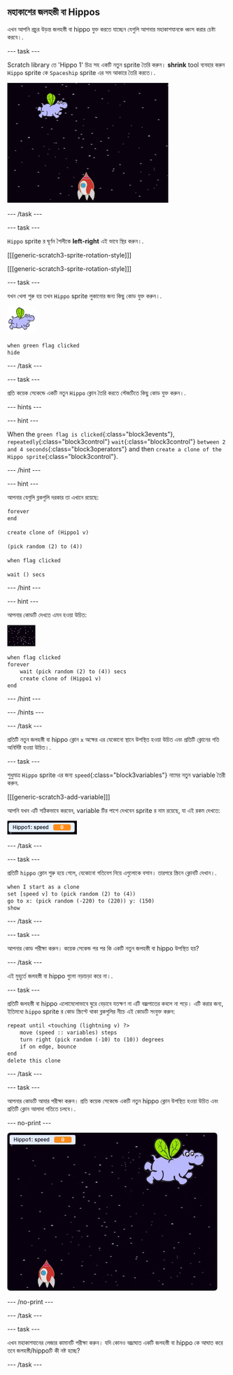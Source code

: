 ## মহাকাশের জলহস্তী বা Hippos

এখন আপনি প্রচুর উড়ন্ত জলহস্তী বা hippo যুক্ত করতে যাচ্ছেন যেগুলি আপনার মহাকাশযানকে ধ্বংস করার চেষ্টা করবে।.

--- task ---

Scratch library তে 'Hippo 1' চিত্র সহ একটি নতুন sprite তৈরি করুন। **shrink** tool ব্যবহার করুন `Hippo` sprite কে `Spaceship` sprite এর সম আকারে তৈরি করতে।.

![screenshot](images/invaders-hippo.png)

--- /task ---

--- task ---

`Hippo` sprite র ঘূর্ণন শৈলীকে **left-right** এই ভাবে স্থির করুন।.

[[[generic-scratch3-sprite-rotation-style]]]

[[[generic-scratch3-sprite-rotation-style]]]

--- task ---

যখন খেলা শুরু হয় তখন `Hippo` sprite লুকানোর জন্য কিছু কোড যুক্ত করুন।.

![hippo sprite](images/hippo-sprite.png)

```blocks3
when green flag clicked
hide
```

--- /task ---

--- task ---

প্রতি কয়েক সেকেন্ডে একটি নতুন `Hippo` ক্লোন তৈরি করতে স্টেজটিতে কিছু কোড যুক্ত করুন।.

--- hints ---


--- hint ---

When the `green flag is clicked`{:class="block3events"}, `repeatedly`{:class="block3control"} `wait`{:class="block3control"} `between 2 and 4 seconds`{:class="block3operators"} and then `create a clone of the Hippo sprite`{:class="block3control"}.

--- /hint ---

--- hint ---

আপনার যেগুলি ব্লকগুলি দরকার তা এখানে রয়েছে:

```blocks3
forever
end

create clone of (Hippo1 v)

(pick random (2) to (4))

when flag clicked

wait () secs
```

--- /hint ---

--- hint ---

আপনার কোডটি দেখতে এমন হওয়া উচিত:

![stage sprite](images/stage-sprite.png)

```blocks3
when flag clicked
forever
    wait (pick random (2) to (4)) secs
    create clone of (Hippo1 v)
end
```

--- /hint ---

--- /hints ---

--- /task ---

প্রতিটি নতুন জলহস্তী বা hippo ক্লোন `x` অক্ষের এর যেকোনো স্থানে উপস্থিত হওয়া উচিত এবং প্রতিটি ক্লোনের গতি অনির্দিষ্ট হওয়া উচিত।.

--- task ---

শুধুমাত্র `Hippo` sprite এর জন্য `speed`{:class="block3variables"} নামের নতুন variable তৈরী করুন.

[[[generic-scratch3-add-variable]]]

আপনি যখন এটি সঠিকভাবে করবেন, variable টির পাশে দেখবেন sprite র নাম রয়েছে, যা এই রকম দেখতে:

![screenshot](images/invaders-var-test.png)

--- /task ---

--- task ---

প্রতিটি `hippo` ক্লোন শুরু হয়ে গেলে, যেকোনো গতিবেগ নিয়ে এগুলোকে বসান। তারপরে স্ক্রিনে ক্লোনটি দেখান।.

```blocks3
when I start as a clone
set [speed v] to (pick random (2) to (4))
go to x: (pick random (-220) to (220)) y: (150)
show
```

--- /task ---

--- task ---

আপনার কোড পরীক্ষা করুন। কয়েক সেকেন্ড পর পর কি একটি নতুন জলহস্তী বা hippo উপস্থিত হয়?

--- /task ---

এই মুহুর্তে জলহস্তী বা hippo গুলো নড়াচড়া করে না।.

--- task ---

প্রতিটি জলহস্তী বা hippo এলোমেলোভাবে ঘুরে বেড়াবে যতক্ষণ না এটি বজ্রপাতের কবলে না পড়ে। এটি করার জন্য, ইতিমধ্যে `hippo` sprite র কোড স্ক্রিপ্টে থাকা ব্লকগুলির নীচে এই কোডটি সংযুক্ত করুন:

```blocks3
repeat until <touching (lightning v) ?>
    move (speed :: variables) steps
    turn right (pick random (-10) to (10)) degrees
    if on edge, bounce
end
delete this clone
```

--- /task ---

--- task ---

আপনার কোডটি আবার পরীক্ষা করুন। প্রতি কয়েক সেকেন্ডে একটি নতুন hippo ক্লোন উপস্থিত হওয়া উচিত এবং প্রতিটি ক্লোন আলাদা গতিতে চলবে।.

--- no-print ---

![screenshot](images/hippo-clones.gif)

--- /no-print ---

--- /task ---

--- task ---

এখন মহাকাশযানের লেজার কামানটি পরীক্ষা করুন। যদি কোনও বজ্রাঘাত একটি জলহস্তী বা hippo কে আঘাত করে তবে জলহস্তী/hippoটি কী নষ্ট হচ্ছে?

--- /task ---